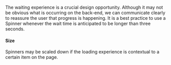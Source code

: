 The waiting experience is a crucial design opportunity. Although it may not be obvious what is occurring on the back-end, we can communicate clearly to reassure the user that progress is happening. It is a best practice to use a Spinner whenever the wait time is anticipated to be longer than three seconds.

#### Size

Spinners may be scaled down if the loading experience is contextual to a certain item on the page.

